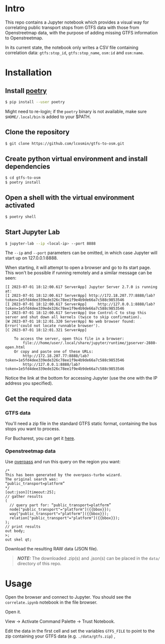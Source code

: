 # Intro

This repo contains a Jupyter notebook which provides a visual way for correlating public transport stops from GTFS data with those from Openstreetmap data, with the purpose of adding missing GTFS information to Openstreetmap. 

In its current state, the notebook only writes a CSV file containing correlation data: `gtfs:stop_id`, `gtfs:stop_name`, `osm:id` and `osm:name`. 

# Installation

## Install [poetry](https://python-poetry.org/) 

```bash
$ pip install --user poetry 
``` 

Might need to re-login; if the `poetry` binary is not available, make sure `$HOME/.local/bin` is added to your $PATH.


## Clone the repository

```bash
$ git clone https://github.com/lcosmin/gtfs-to-osm.git
```

## Create python virtual environment and install dependencies

```bash
$ cd gtfs-to-osm
$ poetry install
```

## Open a shell with the virtual environment activated

```bash
$ poetry shell
```

## Start Jupyter Lab

```bash
$ jupyter-lab --ip <local-ip> --port 8888
```

The `--ip` and `--port` parameters can be omitted, in which case Jupyter will start up on 127.0.0.1:8888. 

When starting, it will attempt to open a browser and go to its start page. This won't be possible if running remotely and a similar message can be seen:

```
[I 2023-07-01 18:12:00.617 ServerApp] Jupyter Server 2.7.0 is running at:
[I 2023-07-01 18:12:00.617 ServerApp] http://172.18.207.77:8888/lab?token=1e5fd4dee339ede326c78ee1f9e4b9de66a7c588c9853546
[I 2023-07-01 18:12:00.617 ServerApp]     http://127.0.0.1:8888/lab?token=1e5fd4dee339ede326c78ee1f9e4b9de66a7c588c9853546
[I 2023-07-01 18:12:00.617 ServerApp] Use Control-C to stop this server and shut down all kernels (twice to skip confirmation).
[W 2023-07-01 18:12:01.320 ServerApp] No web browser found: Error('could not locate runnable browser').
[C 2023-07-01 18:12:01.321 ServerApp]

    To access the server, open this file in a browser:
        file:///home/user/.local/share/jupyter/runtime/jpserver-2880-open.html
    Or copy and paste one of these URLs:
        http://172.18.207.77:8888/lab?token=1e5fd4dee339ede326c78ee1f9e4b9de66a7c588c9853546
        http://127.0.0.1:8888/lab?token=1e5fd4dee339ede326c78ee1f9e4b9de66a7c588c9853546
```

Notice the link at the bottom for accessing Jupyter (use the one with the IP address you specified).

## Get the required data

### GTFS data

You'll need a zip file in the standard GTFS static format, containing the bus stops you want to process. 

For Bucharest, you can get it [here](https://gtfs.tpbi.ro/regional/).

### Openstreetmap data

Use [overpass](https://overpass-turbo.eu/) and run this query on the region you want:

```
/*
This has been generated by the overpass-turbo wizard.
The original search was:
“public_transport=platform”
*/
[out:json][timeout:25];
// gather results
(
  // query part for: “public_transport=platform”
  node["public_transport"="platform"]({{bbox}});
  way["public_transport"="platform"]({{bbox}});
  relation["public_transport"="platform"]({{bbox}});
);
// print results
out body;
>;
out skel qt;
```

Download the resulting RAW data (JSON file).

> **_NOTE:_** The downloaded .zip(s) and .json(s) can be placed in the `data/` directory of this repo.

# Usage

Open the browser and connect to Jupyter. You should see the `correlate.ipynb` notebook in the file browser.

Open it.

View -> Activate Command Palette -> Trust Notebook.

Edit the data in the first cell and set the variables `GTFS_FILE` to point to the zip containing your GTFS data (e.g. `./data/gtfs.zip`) , 
